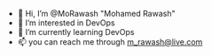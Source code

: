 - 👋 Hi, I’m @MoRawash "Mohamed Rawash"
- 👀 I’m interested in DevOps
- 🌱 I’m currently learning DevOps
- 📫 you can reach me through m_rawash@live.com
<!---
MoRawash/MoRawash is a ✨ special ✨ repository because its `README.md` (this file) appears on your GitHub profile.
You can click the Preview link to take a look at your changes.
--->
